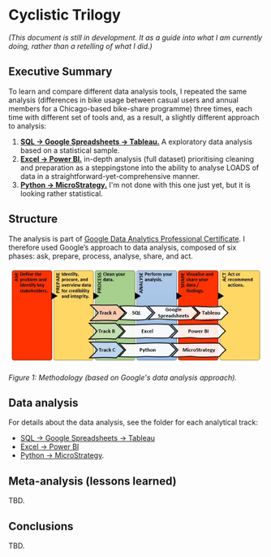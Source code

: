# Cyclistic Trilogy

*(This document is still in development. It as a guide into what I am currently doing, rather than a retelling of what I did.)*

## Executive Summary
To learn and compare different data analysis tools, I repeated the same analysis (differences in bike usage between casual users and annual members for a Chicago-based bike-share programme) three times, each time with different set of tools and, as a result, a slightly different approach to analysis:
1. **[SQL → Google Spreadsheets → Tableau.](trackA)** A exploratory data analysis based on a statistical sample.
2. **[Excel → Power BI.](trackB)** in-depth analysis (full dataset) prioritising cleaning and preparation as a steppingstone into the ability to analyse LOADS of data in a straightforward-yet-comprehensive manner.
3. **[Python → MicroStrategy.](trackC)** I'm not done with this one just yet, but it is looking rather statistical.  

## Structure
The analysis is part of [Google Data Analytics Professional Certificate](https://www.coursera.org/professional-certificates/google-data-analytics). I therefore used Google’s approach to data analysis, composed of six phases: ask, prepare, process, analyse, share, and act.

![Figure 1: Case study methodology.](images/methodology.webP)

*Figure 1: Methodology (based on Google's data analysis approach).*

## Data analysis
For details about the data analysis, see the folder for each analytical track:
* [SQL → Google Spreadsheets → Tableau](trackA)
* [Excel → Power BI](trackB)
* [Python → MicroStrategy](trackC).

## Meta-analysis (lessons learned)
TBD.

## Conclusions
TBD.
